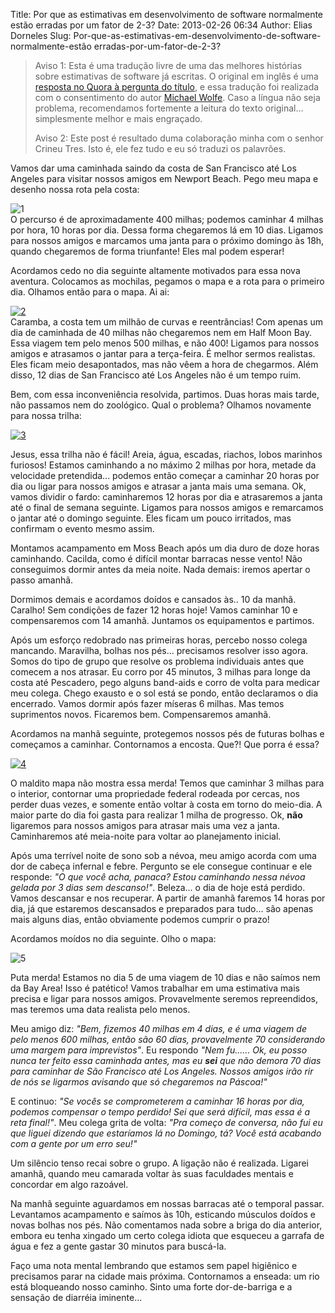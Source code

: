 Title: Por que as estimativas em desenvolvimento de software normalmente estão erradas por um fator de 2-3?
Date: 2013-02-26 06:34
Author: Elias Dorneles
Slug: Por-que-as-estimativas-em-desenvolvimento-de-software-normalmente-estão erradas-por-um-fator-de-2-3?

> Aviso 1: Esta é uma tradução livre de uma das melhores histórias sobre
> estimativas de software já escritas. O original em inglês é uma
> [resposta no Quora à pergunta do
> título](http://www.quora.com/Engineering-Management/Why-are-software-development-task-estimations-regularly-off-by-a-factor-of-2-3),
> e essa tradução foi realizada com o consentimento do autor [Michael
> Wolfe](http://about.me/michaelrwolfe "Michael Wolfe"). Caso a língua
> não seja problema, recomendamos fortemente a leitura do texto
> original... simplesmente melhor e mais engraçado.
>
> Aviso 2: Este post é resultado duma colaboração minha com o senhor
> Crineu Tres. Isto é, ele fez tudo e eu só traduzi os palavrões.

Vamos dar uma caminhada saindo da costa de San Francisco até Los Angeles
para visitar nossos amigos em Newport Beach. Pego meu mapa e desenho
nossa rota pela costa:

![1](http://eljunior.files.wordpress.com/2013/02/1.png)  
O percurso é de aproximadamente 400 milhas; podemos caminhar 4 milhas
por hora, 10 horas por dia. Dessa forma chegaremos lá em 10 dias.
Ligamos para nossos amigos e marcamos uma janta para o próximo domingo
às 18h, quando chegaremos de forma triunfante! Eles mal podem esperar!

Acordamos cedo no dia seguinte altamente motivados para essa nova
aventura. Colocamos as mochilas, pegamos o mapa e a rota para o primeiro
dia. Olhamos então para o mapa. Ai ai:

[![2](http://eljunior.files.wordpress.com/2013/02/2.png)](http://eljunior.files.wordpress.com/2013/02/2.png)  
Caramba, a costa tem um milhão de curvas e reentrâncias! Com apenas um
dia de caminhada de 40 milhas não chegaremos nem em Half Moon Bay. Essa
viagem tem pelo menos 500 milhas, e não 400! Ligamos para nossos amigos
e atrasamos o jantar para a terça-feira. É melhor sermos realistas. Eles
ficam meio desapontados, mas não vêem a hora de chegarmos. Além disso,
12 dias de San Francisco até Los Angeles não é um tempo ruim.

Bem, com essa inconveniência resolvida, partimos. Duas horas mais tarde,
não passamos nem do zoológico. Qual o problema? Olhamos novamente para
nossa trilha:

[![3](http://eljunior.files.wordpress.com/2013/02/3.jpg)](http://eljunior.files.wordpress.com/2013/02/3.jpg)

Jesus, essa trilha não é fácil! Areia, água, escadas, riachos, lobos
marinhos furiosos! Estamos caminhando a no máximo 2 milhas por hora,
metade da velocidade pretendida... podemos então começar a caminhar 20
horas por dia ou ligar para nossos amigos e atrasar a janta mais uma
semana. Ok, vamos dividir o fardo: caminharemos 12 horas por dia e
atrasaremos a janta até o final de semana seguinte. Ligamos para nossos
amigos e remarcamos o jantar até o domingo seguinte. Eles ficam um pouco
irritados, mas confirmam o evento mesmo assim.

Montamos acampamento em Moss Beach após um dia duro de doze horas
caminhando. Cacilda, como é difícil montar barracas nesse vento! Não
conseguimos dormir antes da meia noite. Nada demais: iremos apertar o
passo amanhã.

Dormimos demais e acordamos doídos e cansados às.. 10 da manhã. Caralho!
Sem condições de fazer 12 horas hoje! Vamos caminhar 10 e compensaremos
com 14 amanhã. Juntamos os equipamentos e partimos.

Após um esforço redobrado nas primeiras horas, percebo nosso colega
mancando. Maravilha, bolhas nos pés... precisamos resolver isso agora.
Somos do tipo de grupo que resolve os problema individuais antes que
comecem a nos atrasar. Eu corro por 45 minutos, 3 milhas para longe da
costa até Pescadero, pego alguns band-aids e corro de volta para medicar
meu colega. Chego exausto e o sol está se pondo, então declaramos o dia
encerrado. Vamos dormir após fazer míseras 6 milhas. Mas temos
suprimentos novos. Ficaremos bem. Compensaremos amanhã.

Acordamos na manhã seguinte, protegemos nossos pés de futuras bolhas e
começamos a caminhar. Contornamos a encosta. Que?! Que porra é essa?

[![4](http://eljunior.files.wordpress.com/2013/02/4.jpg)](http://eljunior.files.wordpress.com/2013/02/4.jpg)

O maldito mapa não mostra essa merda! Temos que caminhar 3 milhas para o
interior, contornar uma propriedade federal rodeada por cercas, nos
perder duas vezes, e somente então voltar à costa em torno do meio-dia.
A maior parte do dia foi gasta para realizar 1 milha de progresso. Ok,
**não** ligaremos para nossos amigos para atrasar mais uma vez a janta.
Caminharemos até meia-noite para voltar ao planejamento inicial.

Após uma terrível noite de sono sob a névoa, meu amigo acorda com uma
dor de cabeça infernal e febre. Pergunto se ele consegue continuar e ele
responde: *"O que você acha, panaca? Estou caminhando nessa névoa gelada
por 3 dias sem descanso!"*. Beleza... o dia de hoje está perdido. Vamos
descansar e nos recuperar. A partir de amanhã faremos 14 horas por dia,
já que estaremos descansados e preparados para tudo... são apenas mais
alguns dias, então obviamente podemos cumprir o prazo!

Acordamos moídos no dia seguinte. Olho o mapa:

![5](http://eljunior.files.wordpress.com/2013/02/5.png)

Puta merda! Estamos no dia 5 de uma viagem de 10 dias e não saímos nem
da Bay Area! Isso é patético! Vamos trabalhar em uma estimativa mais
precisa e ligar para nossos amigos. Provavelmente seremos repreendidos,
mas teremos uma data realista pelo menos.

Meu amigo diz: *"Bem, fizemos 40 milhas em 4 dias, e é uma viagem de
pelo menos 600 milhas, então são 60 dias, provavelmente 70 considerando
uma margem para imprevistos"*. Eu respondo *"Nem fu...... Ok, eu posso
nunca ter feito essa caminhada antes, mas eu **sei** que não demora 70
dias para caminhar de São Francisco até Los Angeles. Nossos amigos irão
rir de nós se ligarmos avisando que só chegaremos na Páscoa!"*

E continuo: *"Se vocês se comprometerem a caminhar 16 horas por dia,
podemos compensar o tempo perdido! Sei que será difícil, mas essa é a
reta final!"*. Meu colega grita de volta: *"Pra começo de conversa, não
fui eu que liguei dizendo que estaríamos lá no Domingo, tá? Você está
acabando com a gente por um erro seu!"*

Um silêncio tenso recai sobre o grupo. A ligação não é realizada.
Ligarei amanhã, quando meu camarada voltar às suas faculdades mentais e
concordar em algo razoável.

Na manhã seguinte aguardamos em nossas barracas até o temporal passar.
Levantamos acampamento e saímos às 10h, esticando músculos doídos e
novas bolhas nos pés. Não comentamos nada sobre a briga do dia anterior,
embora eu tenha xingado um certo colega idiota que esqueceu a garrafa de
água e fez a gente gastar 30 minutos para buscá-la.

Faço uma nota mental lembrando que estamos sem papel higiênico e
precisamos parar na cidade mais próxima. Contornamos a enseada: um rio
está bloqueando nosso caminho. Sinto uma forte dor-de-barriga e a
sensação de diarréia iminente...
